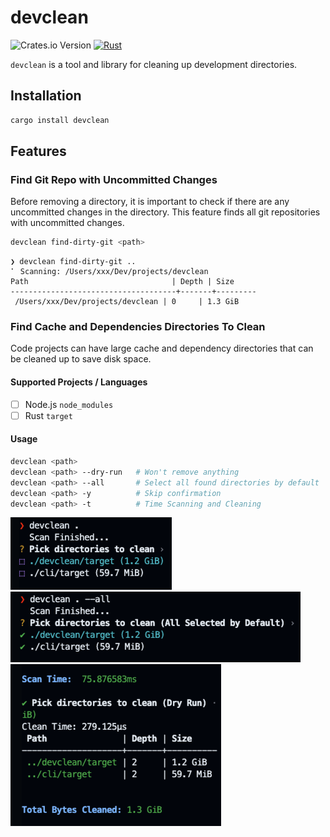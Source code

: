 # devclean

![Crates.io Version](https://img.shields.io/crates/v/devclean)
[![Rust](https://github.com/HuakunShen/devclean/actions/workflows/ci.yml/badge.svg)](https://github.com/HuakunShen/devclean/actions/workflows/ci.yml)

`devclean` is a tool and library for cleaning up development directories.

## Installation

```bash
cargo install devclean
```

## Features

### Find Git Repo with Uncommitted Changes

Before removing a directory, it is important to check if there are any uncommitted changes in the directory. This feature finds all git repositories with uncommitted changes.

```bash
devclean find-dirty-git <path>
```

```
❯ devclean find-dirty-git ..
⠁ Scanning: /Users/xxx/Dev/projects/devclean
Path                                | Depth | Size
-------------------------------------+-------+---------
 /Users/xxx/Dev/projects/devclean | 0     | 1.3 GiB
```

### Find Cache and Dependencies Directories To Clean

Code projects can have large cache and dependency directories that can be cleaned up to save disk space.

#### Supported Projects / Languages

- [ ] Node.js `node_modules`
- [ ] Rust `target`

#### Usage

```bash
devclean <path>
devclean <path> --dry-run   # Won't remove anything
devclean <path> --all       # Select all found directories by default
devclean <path> -y          # Skip confirmation
devclean <path> -t          # Time Scanning and Cleaning
```

![](../assets/demo1.png)
![](../assets/demo2.png)
![](../assets/demo3.png)
